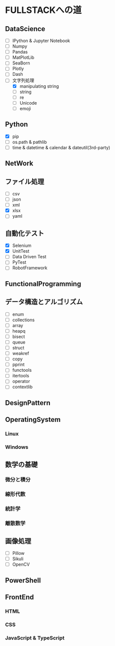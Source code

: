 # FULLSTACKへの道

## DataScience

* [ ] IPython & Jupyter Notebook
* [ ] Numpy
* [ ] Pandas
* [ ] MatPlotLib
* [ ] SeaBorn
* [ ] Plotly
* [ ] Dash
* [ ] 文字列処理
  * [x] manipulating string
  * [ ] string
  * [ ] re
  * [ ] Unicode
  * [ ] emoji

## Python

* [x] pip
* [ ] os.path & pathlib
* [ ] time & datetime & calendar & dateutil(3rd-party)

## NetWork

## ファイル処理

* [ ] csv
* [ ] json
* [ ] xml
* [x] xlsx
* [ ] yaml

## 自動化テスト

* [x] Selenium
* [x] UnitTest
* [ ] Data Driven Test
* [ ] PyTest
* [ ] RobotFramework

## FunctionalProgramming

## データ構造とアルゴリズム

* [ ] enum
* [ ] collections
* [ ] array
* [ ] heapq
* [ ] bisect
* [ ] queue
* [ ] struct
* [ ] weakref
* [ ] copy
* [ ] pprint
* [ ] functools
* [ ] itertools
* [ ] operator
* [ ] contextlib

## DesignPattern

## OperatingSystem

### Linux

### Windows

## 数学の基礎

### 微分と積分

### 線形代数

### 統計学

### 離散数学

## 画像処理

* [ ] Pillow
* [ ] Sikuli
* [ ] OpenCV

## PowerShell

## FrontEnd

### HTML

### CSS

### JavaScript & TypeScript
